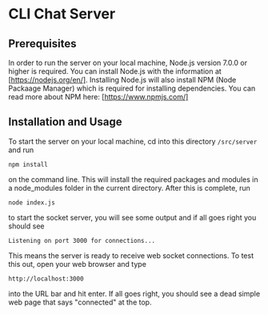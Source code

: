 # CLI Chat Server

## Prerequisites
In order to run the server on your local machine, Node.js version 7.0.0 or higher is required. You can install Node.js with the information at [https://nodejs.org/en/]. Installing Node.js will also install NPM (Node Packaage Manager) which is required for installing dependencies. You can read more about NPM here: [https://www.npmjs.com/]

## Installation and Usage
To start the server on your local machine, cd into this 
directory ```/src/server``` and run
```
npm install
```
on the command line. This will install the required packages and modules in a node_modules folder
in the current directory. After this is complete, run
```
node index.js
```
to start the socket server, you will see some output and if all goes right you should see
```
Listening on port 3000 for connections...
```
This means the server is ready to receive web socket connections.
To test this out, open your web browser and type
```
http://localhost:3000
```
into the URL bar and hit enter.
If all goes right, you should see a dead simple web page that says "connected" at the top.
